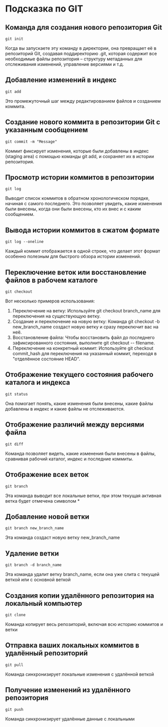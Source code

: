 # Подсказка по GIT
## Команда для создания нового репозитория Git
```
git init
```
Когда вы запускаете эту команду в директории, она превращает её в репозиторий Git, создавая поддиректорию .git, которая содержит все необходимые файлы репозитория – структуру метаданных для отслеживания изменений, управление версиями и т.д.

## Добавление изменений в индекс
```
git add
```
Это промежуточный шаг между редактированием файлов и созданием коммита.
## Cоздание нового коммита в репозитории Git с указанным сообщением
```
git commit -m "Message"
```
Коммит фиксирует изменения, которые были добавлены в индекс (staging area) с помощью команды git add, и сохраняет их в истории репозитория.
## Просмотр истории коммитов в репозитории
```
git log
```
Выводит список коммитов в обратном хронологическом порядке, начиная с самого последнего. Это позволяет увидеть, какие изменения были внесены, когда они были внесены, кто их внес и с каким сообщением.
## Вывода истории коммитов в сжатом формате
```
git log --oneline
```
Каждый коммит отображается в одной строке, что делает этот формат особенно полезным для быстрого обзора истории изменений.
## Переключение веток или восстановление файлов в рабочем каталоге
```
git checkout
```
Вот несколько примеров использования:

1. Переключение на ветку: Используйте git checkout branch_name для переключения на существующую ветку.
2. Создание и переключение на новую ветку: Команда git checkout -b new_branch_name создаст новую ветку и сразу переключит вас на неё.
3. Восстановление файла: Чтобы восстановить файл до последнего зафиксированного состояния, выполните git checkout -- filename.
4. Переключение на конкретный коммит: Используйте git checkout commit_hash для переключения на указанный коммит, переходя в "отделённое состояние HEAD".

## Отображение текущего состояния рабочего каталога и индекса
```
git status
```
Она помогает понять, какие изменения были внесены, какие файлы добавлены в индекс и какие файлы не отслеживаются.

## Отображение различий между версиями файла
```
git diff
```
Команда позволяет видеть, какие изменения были внесены в файлы, сравнивая рабочий каталог, индекс и последние коммиты.

## Отображение всех веток
```
git branch
```
Эта команда выводит все локальные ветки, при этом текущая активная ветка будет отмечена символом *

## Добавление новой ветки

```
git branch new_branch_name
```
Эта команда создаст новую ветку new_branch_name

## Удаление ветки

```
git branch -d branch_name
```

Эта команда удалит ветку branch_name, если она уже слита с текущей веткой или с основной веткой

## Создания копии удалённого репозитория на локальный компьютер

```
git clone
```
Команда копирует весь репозиторий, включая всю историю коммитов и ветки

## Отправка ваших локальных коммитов в удалённый репозиторий

```
git pull
```
Команда синхронизирует локальные изменения с удалённой веткой

## Получение изменений из удалённого репозитория

```
git push
```

Команда синхронизирует удалённые данные с локальными
